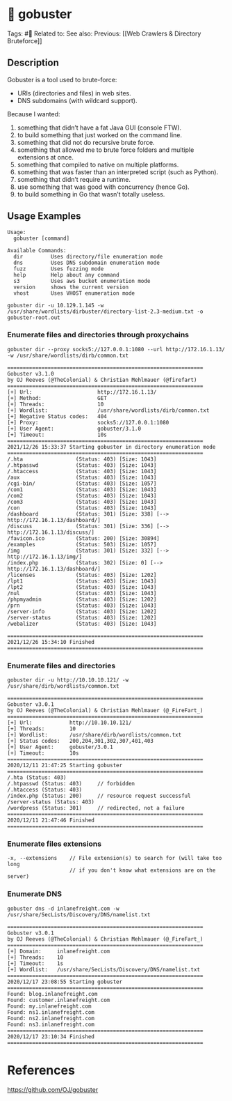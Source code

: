 # 💢 gobuster

Tags: #💢 
Related to: 
See also: 
Previous: [[Web Crawlers & Directory Bruteforce]]

## Description

Gobuster is a tool used to brute-force:

-   URIs (directories and files) in web sites.
-   DNS subdomains (with wildcard support).

Because I wanted:

1.  something that didn’t have a fat Java GUI (console FTW).
2.  to build something that just worked on the command line.
3.  something that did not do recursive brute force.
4.  something that allowed me to brute force folders and multiple extensions at once.
5.  something that compiled to native on multiple platforms.
6.  something that was faster than an interpreted script (such as Python).
7.  something that didn’t require a runtime.
8.  use something that was good with concurrency (hence Go).
9.  to build something in Go that wasn’t totally useless.

## Usage Examples

```shell-session
Usage:
  gobuster [command]

Available Commands:
  dir         Uses directory/file enumeration mode
  dns         Uses DNS subdomain enumeration mode
  fuzz        Uses fuzzing mode
  help        Help about any command
  s3          Uses aws bucket enumeration mode
  version     shows the current version
  vhost       Uses VHOST enumeration mode
```

	gobuster dir -u 10.129.1.145 -w /usr/share/wordlists/dirbuster/directory-list-2.3-medium.txt -o gobuster-root.out
	
### Enumerate files and directories through proxychains

	gobuster dir --proxy socks5://127.0.0.1:1080 --url http://172.16.1.13/ -w /usr/share/wordlists/dirb/common.txt

```shell-session
===============================================================
Gobuster v3.1.0
by OJ Reeves (@TheColonial) & Christian Mehlmauer (@firefart)
===============================================================
[+] Url:                     http://172.16.1.13/
[+] Method:                  GET
[+] Threads:                 10
[+] Wordlist:                /usr/share/wordlists/dirb/common.txt
[+] Negative Status codes:   404
[+] Proxy:                   socks5://127.0.0.1:1080
[+] User Agent:              gobuster/3.1.0
[+] Timeout:                 10s
===============================================================
2021/12/26 15:33:37 Starting gobuster in directory enumeration mode
===============================================================
/.hta                 (Status: 403) [Size: 1043]
/.htpasswd            (Status: 403) [Size: 1043]
/.htaccess            (Status: 403) [Size: 1043]
/aux                  (Status: 403) [Size: 1043]
/cgi-bin/             (Status: 403) [Size: 1057]
/com1                 (Status: 403) [Size: 1043]
/com2                 (Status: 403) [Size: 1043]
/com3                 (Status: 403) [Size: 1043]
/con                  (Status: 403) [Size: 1043]
/dashboard            (Status: 301) [Size: 338] [--> http://172.16.1.13/dashboard/]
/discuss              (Status: 301) [Size: 336] [--> http://172.16.1.13/discuss/]  
/favicon.ico          (Status: 200) [Size: 30894]                                  
/examples             (Status: 503) [Size: 1057]                                   
/img                  (Status: 301) [Size: 332] [--> http://172.16.1.13/img/]      
/index.php            (Status: 302) [Size: 0] [--> http://172.16.1.13/dashboard/]  
/licenses             (Status: 403) [Size: 1202]                                   
/lpt1                 (Status: 403) [Size: 1043]                                   
/lpt2                 (Status: 403) [Size: 1043]                                   
/nul                  (Status: 403) [Size: 1043]                                   
/phpmyadmin           (Status: 403) [Size: 1202]                                   
/prn                  (Status: 403) [Size: 1043]                                   
/server-info          (Status: 403) [Size: 1202]                                   
/server-status        (Status: 403) [Size: 1202]                                   
/webalizer            (Status: 403) [Size: 1043]                                   
                                                                                   
===============================================================
2021/12/26 15:34:10 Finished
===============================================================
```

### Enumerate files and directories

	gobuster dir -u http://10.10.10.121/ -w /usr/share/dirb/wordlists/common.txt

```shell-session
===============================================================
Gobuster v3.0.1
by OJ Reeves (@TheColonial) & Christian Mehlmauer (@_FireFart_)
===============================================================
[+] Url:            http://10.10.10.121/
[+] Threads:        10
[+] Wordlist:       /usr/share/dirb/wordlists/common.txt
[+] Status codes:   200,204,301,302,307,401,403
[+] User Agent:     gobuster/3.0.1
[+] Timeout:        10s
===============================================================
2020/12/11 21:47:25 Starting gobuster
===============================================================
/.hta (Status: 403)
/.htpasswd (Status: 403)     // forbidden
/.htaccess (Status: 403)
/index.php (Status: 200)     // resource request successful
/server-status (Status: 403)
/wordpress (Status: 301)     // redirected, not a failure
===============================================================
2020/12/11 21:47:46 Finished
===============================================================
```

### Enumerate files extensions

```shell-session
-x, --extensions	// File extension(s) to search for (will take too long
					// if you don't know what extensions are on the server)
```

### Enumerate DNS

	gobuster dns -d inlanefreight.com -w /usr/share/SecLists/Discovery/DNS/namelist.txt

```shell-session
===============================================================
Gobuster v3.0.1
by OJ Reeves (@TheColonial) & Christian Mehlmauer (@_FireFart_)
===============================================================
[+] Domain:     inlanefreight.com
[+] Threads:    10
[+] Timeout:    1s
[+] Wordlist:   /usr/share/SecLists/Discovery/DNS/namelist.txt
===============================================================
2020/12/17 23:08:55 Starting gobuster
===============================================================
Found: blog.inlanefreight.com
Found: customer.inlanefreight.com
Found: my.inlanefreight.com
Found: ns1.inlanefreight.com
Found: ns2.inlanefreight.com
Found: ns3.inlanefreight.com
===============================================================
2020/12/17 23:10:34 Finished
===============================================================
```

# References
https://github.com/OJ/gobuster